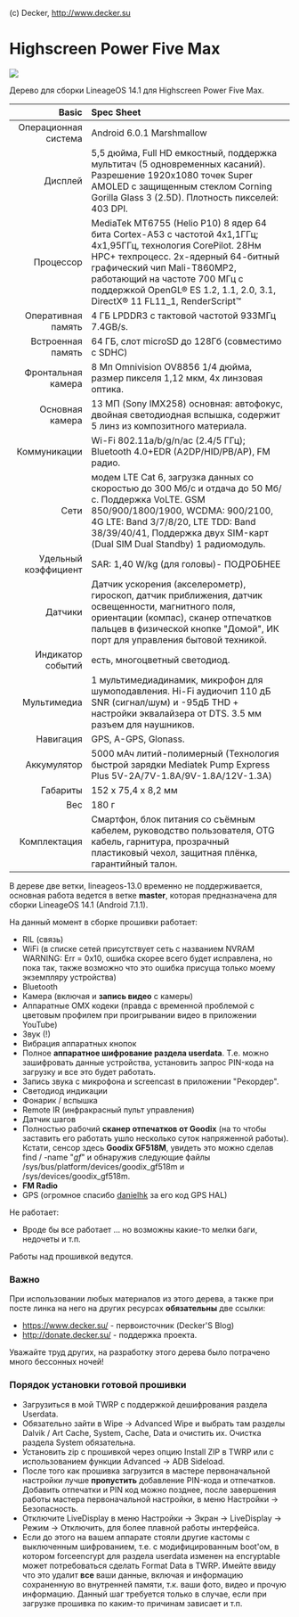 (c) Decker, http://www.decker.su

# Highscreen Power Five Max

![](https://3.bp.blogspot.com/-beayt9o83QA/WKoDpc1PFoI/AAAAAAAAL-U/8NskvXvUNtI6ONDwmmB8jCojRD_XqGn6wCLcB/s1600/lineage_os_decker_su_478x269.jpg) 

Дерево для сборки LineageOS 14.1 для Highscreen Power Five Max.

Basic   | Spec Sheet
-------:|:-------------------------
Операционная система|Android 6.0.1 Marshmallow
Дисплей |5,5 дюйма, Full HD емкостный, поддержка мультитач (5 одновременных касаний). Разрешение 1920х1080 точек Super AMOLED с защищенным стеклом Corning Gorilla Glass 3 (2.5D). Плотность пикселей: 403 DPI.
Процессор| MediaTek MT6755 (Helio P10) 8 ядер 64 бита Cortex-A53 с частотой 4х1,1ГГц; 4х1,95ГГц, технология CorePilot. 28Нм HPC+ техпроцесс. 2х-ядерный 64-битный графический чип Mali-T860MP2, работающий на частоте 700 МГц с поддержкой OpenGL® ES 1.2, 1.1, 2.0, 3.1, DirectX® 11 FL11_1, RenderScript™
Оперативная память| 4 ГБ LPDDR3 с тактовой частотой 933МГц 7.4GB/s.
Встроенная память |64 ГБ, слот microSD до 128Гб (совместимо с SDHC)
Фронтальная камера| 8 Мп Omnivision OV8856 1/4 дюйма, размер пикселя 1,12 мкм, 4х линзовая оптика.
Основная камера| 13 МП (Sony IMX258) основная: автофокус, двойная светодиодная вспышка, содержит 5 линз из композитного материала.
Коммуникации| Wi-Fi 802.11a/b/g/n/ac (2.4/5 ГГц); Bluetooth 4.0+EDR (A2DP/HID/PB/AP), FM радио.
Сети| модем LTE Cat 6, загрузка данных со скоростью до 300 Мб/с и отдача до 50 Мб/с. Поддержка VoLTE. GSM 850/900/1800/1900, WCDMA: 900/2100, 4G LTE: Band 3/7/8/20, LTE TDD: Band 38/39/40/41,  Поддержка двух SIM-карт (Dual SIM Dual Standby) 1 радиомодуль.
Удельный коэффициент| SAR: 1,40 W/kg (для головы)- ПОДРОБНЕЕ
Датчики |Датчик ускорения (акселерометр), гироскоп, датчик приближения, датчик освещенности, магнитного поля, ориентации (компас), сканер отпечатков пальцев в физической кнопке "Домой", ИК порт для управления бытовой техникой.
Индикатор событий| есть, многоцветный светодиод.
Мультимедиа | 1 мультимедиадинамик, микрофон для шумоподавления. Hi-Fi аудиочип 110 дБ SNR (сигнал/шум) и -95дБ THD + настройки эквалайзера от DTS. 3.5 мм разъем для наушников.
Навигация |GPS, A-GPS, Glonass.
Аккумулятор |5000 мАч литий-полимерный (Технология быстрой зарядки Mediatek Pump Express Plus 5V-2А/7V-1.8A/9V-1.8A/12V-1.3A)
Габариты| 152 x 75,4 x 8,2 мм
Вес|  180 г
Комплектация| Смартфон, блок питания со съёмным кабелем, руководство пользователя, OTG кабель, гарнитура, прозрачный пластиковый чехол, защитная плёнка, гарантийный талон.


В дереве две ветки, lineageos-13.0 временно не поддерживается, основная работа ведется в ветке **master**, которая предназначена для сборки LineageOS 14.1 (Android 7.1.1).

На данный момент в сборке прошивки работает:

* RIL (связь)
* WiFi (в списке сетей присутствует сеть с названием NVRAM WARNING: Err = 0x10, ошибка скорее всего будет исправлена, но пока так, также возможно что это ошибка присуща только моему экземпляру устройства)
* Bluetooth
* Камера (включая и **запись видео** с камеры)
* Аппаратные OMX кодеки (правда с временной проблемой с цветовым профилем при проигрывании видео в приложении YouTube)
* Звук (!)
* Вибрация аппаратных кнопок
* Полное **аппаратное шифрование раздела userdata**. Т.е. можно зашифровать данные устройства, установить запрос PIN-кода на загрузку и все это будет работать.
* Запись звука с микрофона и screencast в приложении "Рекордер".
* Светодиод индикации
* Фонарик / вспышка
* Remote IR (инфракрасный пульт управления)
* Датчик шагов
* Полностью рабочий **сканер отпечатков от Goodix** (на то чтобы заставить его работать ушло несколько суток напряженной работы). Кстати, сенсор здесь **Goodix GF518M**, увидеть это можно сделав find / -name "*gf*" и обнаружив следующие файлы /sys/bus/platform/devices/goodix_gf518m и /sys/devices/goodix_gf518m. 
* **FM Radio**
* GPS (огромное спасибо [danielhk](https://github.com/danielhk)  за его код GPS HAL)

Не работает:

* Вроде бы все работает ... но возможны какие-то мелки баги, недочеты и т.п.

Работы над прошивкой ведутся.

### Важно

При использовании любых материалов из этого дерева, а также при посте линка на него на других ресурсах **обязательны** две ссылки:

* https://www.decker.su/ - первоисточник (Decker'S Blog)
* http://donate.decker.su/ - поддержка проекта.

Уважайте труд других, на разработку этого дерева было потрачено много бессонных ночей!

### Порядок установки готовой прошивки

* Загрузиться в мой TWRP с поддержкой дешифрования раздела Userdata.
* Обязательно зайти в Wipe -> Advanced Wipe и выбрать там разделы Dalvik / Art Cache, System, Cache, Data и очистить их. Очистка раздела System обязательна.
* Установить zip с прошивкой через опцию Install ZIP в TWRP или с использованием функции Advanced -> ADB Sideload.
* После того как прошивка загрузится в мастере первоначальной настройки лучше **пропустить** добавление PIN-кода и отпечатков. Добавить отпечатки и PIN код можно позднее, после завершения работы мастера первоначальной настройки, в меню Настройки -> Безопасность.
* Отключите LiveDisplay в меню Настройки -> Экран -> LiveDisplay -> Режим -> Отключить, для более плавной работы интерфейса.
* Если до этого на вашем аппарате стояли другие кастомы с выключенным шифрованием, т.е. с модифицированным boot'ом, в котором forceencrypt для раздела userdata изменен на encryptable может потребоваться сделать Format Data в TWRP. Имейте ввиду что это удалит **все** ваши данные, включая и информацию сохраненную во внутренней памяти, т.к. ваши фото, видео и прочую информацию. Данный шаг требуется только в случае, если при загрузке прошивка по каким-то причинам зависает и т.п.
